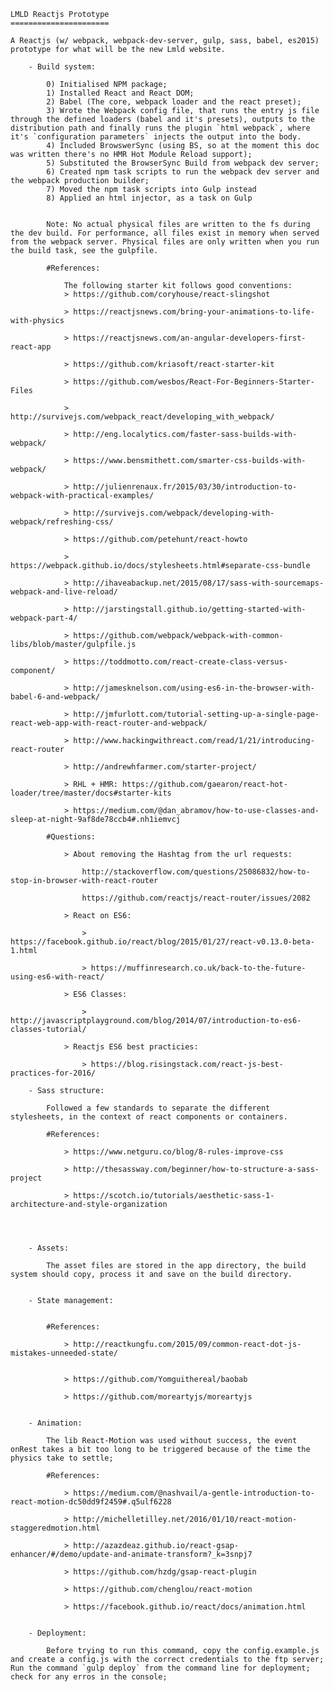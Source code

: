 
	LMLD Reactjs Prototype
	======================

	A Reactjs (w/ webpack, webpack-dev-server, gulp, sass, babel, es2015) prototype for what will be the new Lmld website.

		- Build system:

			0) Initialised NPM package;
			1) Installed React and React DOM;
			2) Babel (The core, webpack loader and the react preset);
			3) Wrote the Webpack config file, that runs the entry js file through the defined loaders (babel and it's presets), outputs to the distribution path and finally runs the plugin `html webpack`, where it's `configuration parameters` injects the output into the body.
			4) Included BrowswerSync (using BS, so at the moment this doc was written there's no HMR Hot Module Reload support);
			5) Substituted the BrowserSync Build from webpack dev server;
			6) Created npm task scripts to run the webpack dev server and the webpack production builder;
			7) Moved the npm task scripts into Gulp instead
			8) Applied an html injector, as a task on Gulp


			Note: No actual physical files are written to the fs during the dev build. For performance, all files exist in memory when served from the webpack server. Physical files are only written when you run the build task, see the gulpfile.

			#References:

				The following starter kit follows good conventions:
				> https://github.com/coryhouse/react-slingshot

				> https://reactjsnews.com/bring-your-animations-to-life-with-physics

				> https://reactjsnews.com/an-angular-developers-first-react-app

				> https://github.com/kriasoft/react-starter-kit

				> https://github.com/wesbos/React-For-Beginners-Starter-Files

				> http://survivejs.com/webpack_react/developing_with_webpack/

				> http://eng.localytics.com/faster-sass-builds-with-webpack/

				> https://www.bensmithett.com/smarter-css-builds-with-webpack/

				> http://julienrenaux.fr/2015/03/30/introduction-to-webpack-with-practical-examples/

				> http://survivejs.com/webpack/developing-with-webpack/refreshing-css/

				> https://github.com/petehunt/react-howto

				> https://webpack.github.io/docs/stylesheets.html#separate-css-bundle

				> http://ihaveabackup.net/2015/08/17/sass-with-sourcemaps-webpack-and-live-reload/

				> http://jarstingstall.github.io/getting-started-with-webpack-part-4/

				> https://github.com/webpack/webpack-with-common-libs/blob/master/gulpfile.js

				> https://toddmotto.com/react-create-class-versus-component/

				> http://jamesknelson.com/using-es6-in-the-browser-with-babel-6-and-webpack/

				> http://jmfurlott.com/tutorial-setting-up-a-single-page-react-web-app-with-react-router-and-webpack/

				> http://www.hackingwithreact.com/read/1/21/introducing-react-router

				> http://andrewhfarmer.com/starter-project/

				> RHL + HMR: https://github.com/gaearon/react-hot-loader/tree/master/docs#starter-kits

				> https://medium.com/@dan_abramov/how-to-use-classes-and-sleep-at-night-9af8de78ccb4#.nh1iemvcj

			#Questions:

				> About removing the Hashtag from the url requests:

					http://stackoverflow.com/questions/25086832/how-to-stop-in-browser-with-react-router

					https://github.com/reactjs/react-router/issues/2082

				> React on ES6:

					> https://facebook.github.io/react/blog/2015/01/27/react-v0.13.0-beta-1.html

					> https://muffinresearch.co.uk/back-to-the-future-using-es6-with-react/

				> ES6 Classes:

					> http://javascriptplayground.com/blog/2014/07/introduction-to-es6-classes-tutorial/

				> Reactjs ES6 best practicies:

					> https://blog.risingstack.com/react-js-best-practices-for-2016/

		- Sass structure:

			Followed a few standards to separate the different stylesheets, in the context of react components or containers.

			#References:

				> https://www.netguru.co/blog/8-rules-improve-css

				> http://thesassway.com/beginner/how-to-structure-a-sass-project

				> https://scotch.io/tutorials/aesthetic-sass-1-architecture-and-style-organization




		- Assets:

			The asset files are stored in the app directory, the build system should copy, process it and save on the build directory.


		- State management:


			#References:

				> http://reactkungfu.com/2015/09/common-react-dot-js-mistakes-unneeded-state/


				> https://github.com/Yomguithereal/baobab

				> https://github.com/moreartyjs/moreartyjs


		- Animation:

			The lib React-Motion was used without success, the event onRest takes a bit too long to be triggered because of the time the physics take to settle;

			#References:

				> https://medium.com/@nashvail/a-gentle-introduction-to-react-motion-dc50dd9f2459#.q5ulf6228

				> http://michelletilley.net/2016/01/10/react-motion-staggeredmotion.html

				> http://azazdeaz.github.io/react-gsap-enhancer/#/demo/update-and-animate-transform?_k=3snpj7

				> https://github.com/hzdg/gsap-react-plugin

				> https://github.com/chenglou/react-motion

				> https://facebook.github.io/react/docs/animation.html


		- Deployment:

			Before trying to run this command, copy the config.example.js and create a config.js with the correct credentials to the ftp server; Run the command `gulp deploy` from the command line for deployment; check for any erros in the console;


